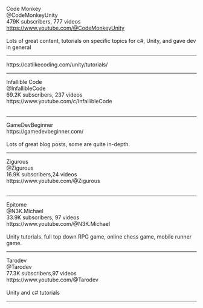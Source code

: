Code Monkey<br>@CodeMonkeyUnity<br>479K subscribers, 777 videos<br>
https://www.youtube.com/@CodeMonkeyUnity
<br><br>Lots of great content, tutorials on specific topics for c#, Unity, and gave dev in general<br>
<hr>
https://catlikecoding.com/unity/tutorials/
<hr>
Infallible Code<br>@InfallibleCode<br>69.2K subscribers, 237 videos<br>
https://www.youtube.com/c/InfallibleCode
<br><br><hr>
GameDevBeginner<br>
https://gamedevbeginner.com/
<br><br>Lots of great blog posts, some are quite in-depth. 
<hr>
Zigurous<br>@Zigurous<br>16.9K subscribers,24 videos<br>
https://www.youtube.com/@Zigurous
<br><br><hr>
Epitome<br>@N3K.Michael<br>33.9K subscribers, 97 videos<br>
https://www.youtube.com/@N3K.Michael
<br><br>Unity tutorials. full top down RPG game, online chess game, mobile runner game.
<hr>
Tarodev<br>@Tarodev<br>77.3K subscribers,97 videos<br>
https://www.youtube.com/@Tarodev
<br><br>Unity and c# tutorials
<hr>
